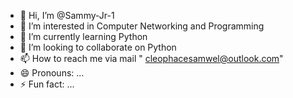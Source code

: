 - 👋 Hi, I’m @Sammy-Jr-1
- 👀 I’m interested in Computer Networking and Programming
- 🌱 I’m currently learning Python
- 💞️ I’m looking to collaborate on Python 
- 📫 How to reach me via mail " cleophacesamwel@outlook.com"
- 😄 Pronouns: ...
- ⚡ Fun fact: ...

<!---
Sammy-Jr-1/Sammy-Jr-1 is a ✨ special ✨ repository because its `README.md` (this file) appears on your GitHub profile.
You can click the Preview link to take a look at your changes.
--->
